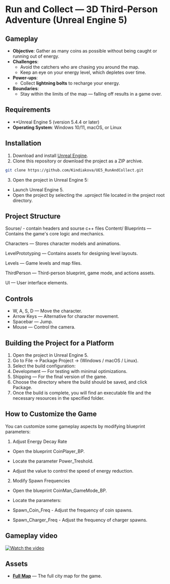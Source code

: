 #  Run and Collect  — 3D Third-Person Adventure (Unreal Engine 5)

## Gameplay

- **Objective**: Gather as many coins as possible without being caught or running out of energy.
- **Challenges**:
  - Avoid the catchers who are chasing you around the map.
  - Keep an eye on your energy level, which depletes over time.
- **Power-ups**:
  - Collect **lightning bolts** to recharge your energy.
- **Boundaries**:
  - Stay within the limits of the map — falling off results in a game over.

## Requirements

- **Unreal Engine 5 (version 5.4.4 or later)
- **Operating System**: Windows 10/11, macOS, or Linux

## Installation

1. Download and install [Unreal Engine](https://www.unrealengine.com/download).
2. Clone this repository or download the project as a ZIP archive.

```bash
git clone https://github.com/Kindiakova/UE5_RunAndCollect.git
```

3. Open the project in Unreal Engine 5:
- Launch Unreal Engine 5.
- Open the project by selecting the .uproject file located in the project root directory.

## Project Structure
Sourse/ - contain headers and sourse c++ files
Content/ Blueprints — Contains the game's core logic and mechanics.

Characters — Stores character models and animations.

LevelPrototyping — Contains assets for designing level layouts.

Levels — Game levels and map files.

ThirdPerson — Third-person blueprint, game mode, and actions assets.

UI — User interface elements.

## Controls
- W, A, S, D — Move the character.
- Arrow Keys — Alternative for character movement.
- Spacebar — Jump.
- Mouse — Control the camera.

## Building the Project for a Platform

1. Open the project in Unreal Engine 5.
2. Go to File → Package Project → (Windows / macOS / Linux).
3. Select the build configuration:
4. Development — For testing with minimal optimizations.
5. Shipping — For the final version of the game.
6. Choose the directory where the build should be saved, and click Package.
7. Once the build is complete, you will find an executable file and the necessary resources in the specified folder.

## How to Customize the Game

You can customize some gameplay aspects by modifying blueprint parameters:

1. Adjust Energy Decay Rate

 - Open the blueprint CoinPlayer_BP.

 - Locate the parameter Power_Treshold.

 - Adjust the value to control the speed of energy reduction.

2. Modify Spawn Frequencies

 - Open the blueprint CoinMan_GameMode_BP.

 - Locate the parameters:

 - Spawn_Coin_Freq - Adjust the frequency of coin spawns.

 - Spawn_Charger_Freq - Adjust the frequency of charger spawns.

## Gameplay video 

[![Watch the video](https://img.youtube.com/vi/kJa94ESR6t4/0.jpg)](https://youtu.be/kJa94ESR6t4)

## Assets

- **[Full Map](https://www.fab.com/listings/19067e98-5f3f-4cb0-aecb-08f985f87b6c)** — The full city map for the game.

